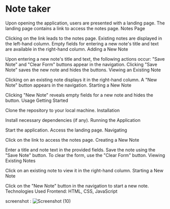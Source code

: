 # Note taker

Upon opening the application, users are presented with a landing page.
The landing page contains a link to access the notes page.
Notes Page

Clicking on the link leads to the notes page.
Existing notes are displayed in the left-hand column.
Empty fields for entering a new note's title and text are available in the right-hand column.
Adding a New Note

Upon entering a new note's title and text, the following actions occur:
"Save Note" and "Clear Form" buttons appear in the navigation.
Clicking "Save Note" saves the new note and hides the buttons.
Viewing an Existing Note

Clicking on an existing note displays it in the right-hand column.
A "New Note" button appears in the navigation.
Starting a New Note

Clicking "New Note" reveals empty fields for a new note and hides the button.
Usage
Getting Started

Clone the repository to your local machine.
Installation

Install necessary dependencies (if any).
Running the Application

Start the application.
Access the landing page.
Navigating

Click on the link to access the notes page.
Creating a New Note

Enter a title and note text in the provided fields.
Save the note using the "Save Note" button.
To clear the form, use the "Clear Form" button.
Viewing Existing Notes

Click on an existing note to view it in the right-hand column.
Starting a New Note

Click on the "New Note" button in the navigation to start a new note.
Technologies Used
Frontend: HTML, CSS, JavaScript

screenshot :
![Screenshot (10)](https://github.com/amirahyas/note-taker/assets/143109513/0fe2e65a-0d99-4098-a44e-7081fd8782a3)
